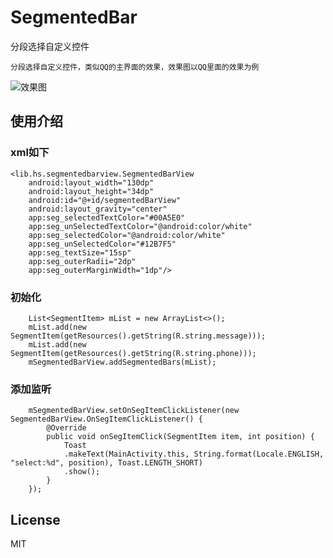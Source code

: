 # SegmentedBar
分段选择自定义控件


    分段选择自定义控件，类似QQ的主界面的效果，效果图以QQ里面的效果为例



![效果图](https://github.com/danledian/SegmentedBar/blob/master/image/seg.gif)


## 使用介绍

### xml如下


    <lib.hs.segmentedbarview.SegmentedBarView
        android:layout_width="130dp"
        android:layout_height="34dp"
        android:id="@+id/segmentedBarView"
        android:layout_gravity="center"
        app:seg_selectedTextColor="#00A5E0"
        app:seg_unSelectedTextColor="@android:color/white"
        app:seg_selectedColor="@android:color/white"
        app:seg_unSelectedColor="#12B7F5"
        app:seg_textSize="15sp"
        app:seg_outerRadii="2dp"
        app:seg_outerMarginWidth="1dp"/>

###  初始化

        List<SegmentItem> mList = new ArrayList<>();
        mList.add(new SegmentItem(getResources().getString(R.string.message)));
        mList.add(new SegmentItem(getResources().getString(R.string.phone)));
        mSegmentedBarView.addSegmentedBars(mList);

###  添加监听

        mSegmentedBarView.setOnSegItemClickListener(new SegmentedBarView.OnSegItemClickListener() {
            @Override
            public void onSegItemClick(SegmentItem item, int position) {
                Toast
                .makeText(MainActivity.this, String.format(Locale.ENGLISH, "select:%d", position), Toast.LENGTH_SHORT)
                .show();
            }
        });


## License

MIT
